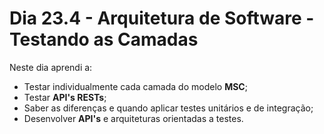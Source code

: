 # Dia 23.4 - Arquitetura de Software - Testando as Camadas

Neste dia aprendi a:

- Testar individualmente cada camada do modelo **MSC**;
- Testar **API's RESTs**;
- Saber as diferenças e quando aplicar testes unitários e de integração;
- Desenvolver **API's** e arquiteturas orientadas a testes.
